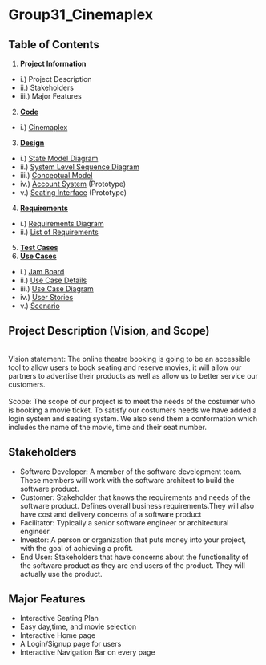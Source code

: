 #  **Group31_Cinemaplex**
## Table of Contents
1. **Project Information**
  - i.) Project Description
  - ii.) Stakeholders
  - iii.) Major Features
2. [**Code**](https://github.com/Rayyan1023/Cinemaplex/tree/main/Code)
  - i.) [Cinemaplex](https://github.com/Rayyan1023/Cinemaplex/blob/main/Code/Cinemaplex%20(Principles).zip)
3. [**Design**](https://github.com/Rayyan1023/Cinemaplex/tree/main/Design)
  - i.) [State Model Diagram](https://github.com/Rayyan1023/Cinemaplex/blob/main/Design/State%20Model%20Diagram.pdf)
  - ii.) [System Level Sequence Diagram](https://github.com/Rayyan1023/Cinemaplex/blob/main/Design/System%20Level%20Sequence%20Diagram.pdf)
  - iii.) [Conceptual Model](https://github.com/Rayyan1023/Cinemaplex/blob/main/Design/Conceptual%20Model.png)
  - iv.) [Account System](https://github.com/Rayyan1023/Cinemaplex/blob/main/Design/prototype-Account%20System.png) (Prototype)
  - v.) [Seating Interface](https://github.com/Rayyan1023/Cinemaplex/blob/main/Design/prototype-Seating%20Interface.png) (Prototype)
4. [**Requirements**](https://github.com/Rayyan1023/Cinemaplex/tree/main/Requirements)
  - i.) [Requirements Diagram](https://github.com/Rayyan1023/Cinemaplex/blob/main/Requirements/Requirements%20Diagram.pdf)
  - ii.) [List of Requirements](https://github.com/Rayyan1023/Cinemaplex/blob/main/Requirements/List%20of%20Requirements.pdf)
5. [**Test Cases**](https://github.com/Rayyan1023/Cinemaplex/tree/main/Test%20Cases)
6. [**Use Cases**](https://github.com/Rayyan1023/Cinemaplex/tree/main/Use%20Cases)
  - i.) [Jam Board](https://github.com/Rayyan1023/Cinemaplex/blob/main/Use%20Cases/Jam%20board.png)
  - ii.) [Use Case Details](https://github.com/Rayyan1023/Cinemaplex/blob/main/Use%20Cases/Use%20Case%20Details.pdf)
  - iii.) [Use Case Diagram](https://github.com/Rayyan1023/Cinemaplex/blob/main/Use%20Cases/Use%20Case%20Diagram.pdf)
  - iv.) [User Stories](https://github.com/Rayyan1023/Cinemaplex/blob/main/Use%20Cases/User%20Stories.png)
  - v.) [Scenario](https://github.com/Rayyan1023/Cinemaplex/blob/main/Use%20Cases/Scenario.png)
  

  

## Project Description (Vision, and Scope)
<br>
Vision statement: The online theatre booking is going to be an accessible tool to allow users to book seating and reserve movies, it will allow our partners to advertise their products as well as allow us to better service our customers. <br>
<br>
Scope: The scope of our project is to meet the needs of the costumer who is booking a movie ticket.  To satisfy our costumers needs we have added a login system and  seating system. We  also send them a conformation which includes the name of the movie, time and their seat number.

## Stakeholders 
- Software Developer: A member of the software development team. These members will work with the software architect to build the software product. <br>
- Customer: Stakeholder that knows the requirements and needs of the software  product. Defines overall business requirements.They will also have cost and delivery concerns of a software product <br>
- Facilitator: Typically a senior software engineer or architectural engineer. <br>
- Investor: A person or organization that puts money into your project, with the goal of achieving a profit. <br>
- End User: Stakeholders that have concerns about the functionality of the software product as they are end users of the product. They will actually use the product.

## Major Features
- Interactive Seating Plan
- Easy day,time, and movie selection
- Interactive Home page
- A Login/Signup page for users
- Interactive Navigation Bar on every page


